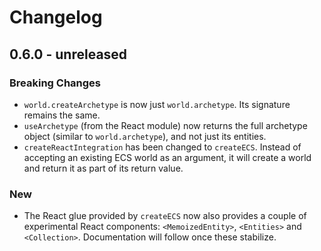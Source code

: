# Changelog

## 0.6.0 - unreleased

### Breaking Changes

- `world.createArchetype` is now just `world.archetype`. Its signature remains the same.
- `useArchetype` (from the React module) now returns the full archetype object (similar to `world.archetype`), and not just its entities.
- `createReactIntegration` has been changed to `createECS`. Instead of accepting an existing ECS world as an argument, it will create a world and return it as part of its return value.

### New

- The React glue provided by `createECS` now also provides a couple of experimental React components: `<MemoizedEntity>`, `<Entities>` and `<Collection>`. Documentation will follow once these stabilize.
